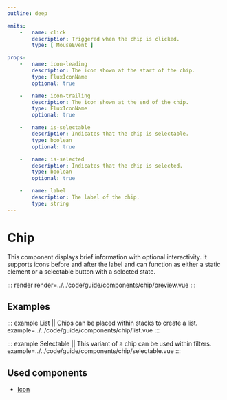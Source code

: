 ```yaml
---
outline: deep

emits:
    -   name: click
        description: Triggered when the chip is clicked.
        type: [ MouseEvent ]

props:
    -   name: icon-leading
        description: The icon shown at the start of the chip.
        type: FluxIconName
        optional: true

    -   name: icon-trailing
        description: The icon shown at the end of the chip.
        type: FluxIconName
        optional: true

    -   name: is-selectable
        description: Indicates that the chip is selectable.
        type: boolean
        optional: true

    -   name: is-selected
        description: Indicates that the chip is selected.
        type: boolean
        optional: true

    -   name: label
        description: The label of the chip.
        type: string
---
```


# Chip

This component displays brief information with optional interactivity. It supports icons before and after the label and can function as either a static element or a selectable button with a selected state.

::: render
render=../../code/guide/components/chip/preview.vue
:::

<FrontmatterDocs/>

## Examples

::: example List || Chips can be placed within stacks to create a list.
example=../../code/guide/components/chip/list.vue
:::

::: example Selectable || This variant of a chip can be used within filters.
example=../../code/guide/components/chip/selectable.vue
:::

## Used components

- [Icon](./icon)
